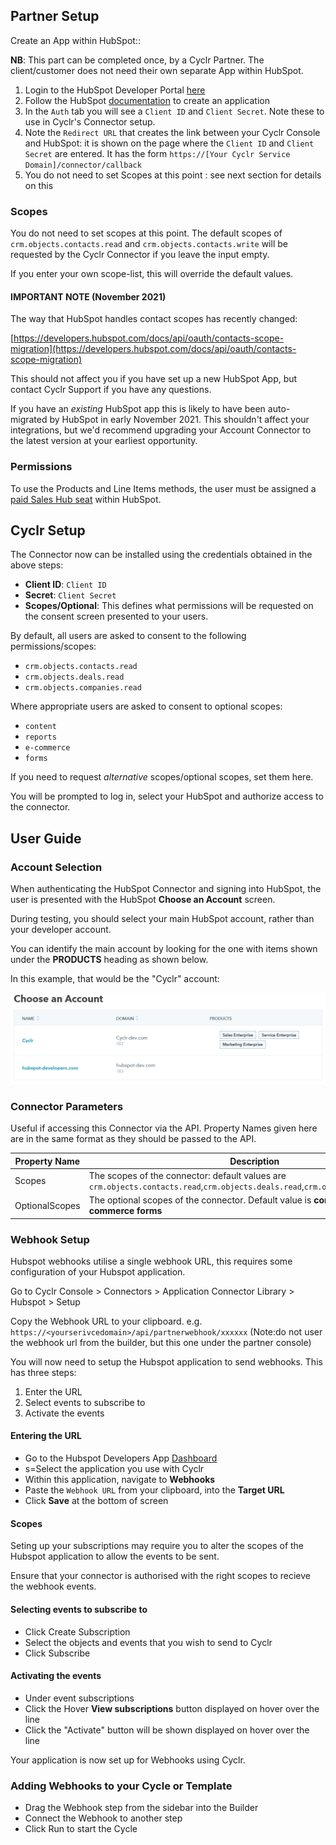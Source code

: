 
<section class="setup partner" markdown="1">

## Partner Setup

<div class="section-content" markdown="1">

Create an App within HubSpot::

**NB**: This part can be completed once, by a Cyclr Partner.  The client/customer does not need their own separate App within HubSpot.

1. Login to the HubSpot Developer Portal [here](https://app.hubspot.com/signup-v2/developers)
2. Follow the HubSpot [documentation](https://developers.hubspot.com/docs/faq/how-do-i-create-an-app-in-hubspot) to create an application
3. In the `Auth` tab you will see a `Client ID` and `Client Secret`.  Note these to use in Cyclr's Connector setup.
4. Note the `Redirect URL` that creates the link between your Cyclr Console and HubSpot: it is shown on the page where the `Client ID` and `Client Secret` are entered.  It has the form
`https://[Your Cyclr Service Domain]/connector/callback`
5. You do not need to set Scopes at this point : see next section for details on this

### Scopes

You do not need to set scopes at this point. The default scopes of `crm.objects.contacts.read` and `crm.objects.contacts.write` will be requested by the Cyclr Connector if you leave the input empty. 

If you enter your own scope-list, this will override the default values. 

#### IMPORTANT NOTE (November 2021)

The way that HubSpot handles contact scopes has recently changed:

[https://developers.hubspot.com/docs/api/oauth/contacts-scope-migration](https://developers.hubspot.com/docs/api/oauth/contacts-scope-migration)

This should not affect you if you have set up a new HubSpot App, but contact Cyclr Support if you have any questions.

If you have an _existing_ HubSpot app this is likely to have been auto-migrated by HubSpot in early November 2021.  This shouldn't affect your integrations, but we'd recommend upgrading your Account Connector to the latest version at your earliest opportunity.


### Permissions

To use the Products and Line Items methods, the user must be assigned a [paid Sales Hub seat](https://knowledge.hubspot.com/articles/kcs_article/account/manage-sales-hub-and-service-hub-paid-users) within HubSpot.

</div>

</section>

<section class="setup cyclr" markdown="1">

## Cyclr Setup

<div class="section-content" markdown="1">

The Connector now can be installed using the credentials obtained in the above steps:

- **Client ID**: `Client ID`
- **Secret**: `Client Secret`
- **Scopes/Optional**: This defines what permissions will be requested on the consent screen presented to your users.  

By default, all users are asked to consent to the following permissions/scopes:
- `crm.objects.contacts.read`
- `crm.objects.deals.read`
- `crm.objects.companies.read`

Where appropriate users are asked to consent to optional scopes:
- ``content``
- ``reports``
- ``e-commerce``
- ``forms``

If you need to request *alternative* scopes/optional scopes, set them here.

You will be prompted to log in, select your HubSpot and authorize access to the connector.

</div>

</section>

<section class="userguide" markdown="1">

## User Guide

<div class="section-content" markdown="1">

### Account Selection

When authenticating the HubSpot Connector and signing into HubSpot, the user is presented with the HubSpot **Choose an Account** screen.

During testing, you should select your main HubSpot account, rather than your developer account.  

You can identify the main account by looking for the one with items shown under the **PRODUCTS** heading as shown below.

In this example, that would be the "Cyclr" account:

![](./images/hubspot-choose-acct.png)

### Connector Parameters 

Useful if accessing this Connector via the API.  Property Names given here are in the same format as they should be passed to the API.

| Property Name   | Description    |
| ----------- | -----------    |
| Scopes      | The scopes of the connector: default values are  `crm.objects.contacts.read`,`crm.objects.deals.read`,`crm.objects.companies.read` |
| OptionalScopes   | The optional scopes of the connector. Default value is **content reports e-commerce forms** |


### Webhook Setup
Hubspot webhooks utilise a single webhook URL, this requires some configuration of your Hubspot application.

Go to Cyclr Console > Connectors > Application Connector Library > Hubspot > Setup

Copy the Webhook URL to your clipboard. e.g. ```https://<yourserivcedomain>/api/partnerwebhook/xxxxxx``` (Note:do not user the webhook url from the builder, but this one under the partner console)

You will now need to setup the Hubspot application to send webhooks. This has three steps:
 1. Enter the URL
 2. Select events to subscribe to
 3. Activate the events

#### Entering the URL

- Go to the Hubspot Developers App [Dashboard](https://app.hubspot.com/developer)
- s=Select the application you use with Cyclr
- Within this application, navigate to **Webhooks**
- Paste the `Webhook URL` from your clipboard, into the **Target URL**
- Click **Save** at the bottom of screen

#### Scopes

Seting up your subscriptions may require you to alter the scopes of the Hubspot application to allow the events to be sent. 

Ensure that your connector is authorised with the right scopes to recieve the webhook events.

#### Selecting events to subscribe to

- Click Create Subscription
- Select the objects and events that you wish to send to Cyclr
- Click Subscribe

#### Activating the events

- Under event subscriptions 
- Click the Hover **View subscriptions** button displayed on hover over the line
- Click the "Activate" button will be shown displayed on hover over the line

Your application is now set up for Webhooks using Cyclr.

### Adding Webhooks to your Cycle or Template

- Drag the Webhook step from the sidebar into the Builder
- Connect the Webhook to another step
- Click Run to start the Cycle

</div>

</section>